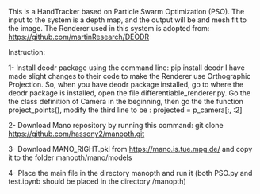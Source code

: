 This is a HandTracker based on Particle Swarm Optimization (PSO). 
The input to the system is a depth map, and the output will be and mesh fit to the image.
The Renderer used in this system is adopted from: https://github.com/martinResearch/DEODR

Instruction:

1- Install deodr package using the command line: pip install deodr
I have made slight changes to their code to make the Renderer use Orthographic Projection.
So, when you have deodr package installed, go to where the deodr package is installed, open the file differentiable_renderer.py. Go the the class definition of Camera in the beginning, then go the the function project_points(), modify the third line to be :    projected = p_camera[:, :2]

2- Download Mano repository by running this command: git clone https://github.com/hassony2/manopth.git

3- Download MANO_RIGHT.pkl from https://mano.is.tue.mpg.de/ and copy it to the folder manopth/mano/models

4- Place the main file in the directory manopth and run it (both PSO.py and test.ipynb should be placed in the directory /manopth)
